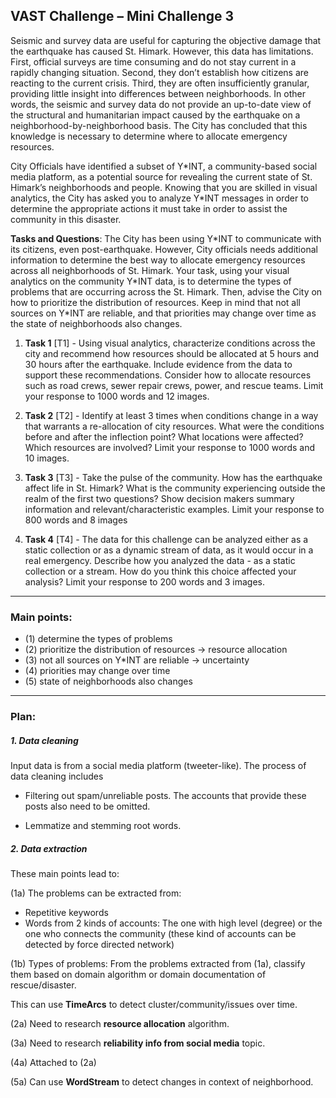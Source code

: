 ## VAST Challenge – Mini Challenge 3

Seismic and survey data are useful for capturing the objective damage that the earthquake has caused St. Himark. However, this data has limitations. First, official surveys are time consuming and do not stay current in a rapidly changing situation. Second, they don’t establish how citizens are reacting to the current crisis. Third, they are often insufficiently granular, providing little insight into differences between neighborhoods. In other words, the seismic and survey data do not provide an up-to-date view of the structural and humanitarian impact caused by the earthquake on a neighborhood-by-neighborhood basis. The City has concluded that this knowledge is necessary to determine where to allocate emergency resources.

City Officials have identified a subset of Y\*INT, a community-based social media platform, as a potential source for
 revealing the current state of St. Himark’s neighborhoods and people. Knowing that you are skilled in visual 
 analytics, the City has asked you to analyze Y\*INT messages in order to determine the appropriate actions it must take in order to assist the community in this disaster.

**Tasks and Questions**:
The City has been using Y\*INT to communicate with its citizens, even post-earthquake. However, City officials needs 
additional information to determine the best way to allocate emergency resources across all neighborhoods of St. 
Himark. Your task, using your visual analytics on the community Y\*INT data, is to determine the types of problems 
that are occurring across the St. Himark. Then, advise the City on how to prioritize the distribution of resources. Keep in mind that not all sources on Y\*INT are reliable, and that priorities may change over time as the state of neighborhoods also changes.

1. **Task 1** [T1] - Using visual analytics, characterize conditions across the city and recommend how resources 
should
 be allocated 
at 5 hours and 30 hours after the earthquake. Include evidence from the data to support these recommendations. Consider how to allocate resources such as road crews, sewer repair crews, power, and rescue teams. Limit your response to 1000 words and 12 images.

2. **Task 2** [T2] - Identify at least 3 times when conditions change in a way that warrants a re-allocation of city 
resources. What were the conditions before and after the inflection point? What locations were affected? Which resources are involved? Limit your response to 1000 words and 10 images.

3. **Task 3** [T3] - Take the pulse of the community. How has the earthquake affect life in St. Himark? What is the 
community experiencing outside the realm of the first two questions? Show decision makers summary information and relevant/characteristic examples. Limit your response to 800 words and 8 images

4. **Task 4** [T4] - The data for this challenge can be analyzed either as a static collection or as a dynamic stream 
of data, as it would occur in a real emergency. Describe how you analyzed the data - as a static collection or a stream. How do you think this choice affected your analysis? Limit your response to 200 words and 3 images.

___

### Main points:
- (1) determine the types of problems
- (2) prioritize the distribution of resources -> resource allocation
- (3) not all sources on Y\*INT are reliable -> uncertainty
- (4) priorities may change over time
- (5) state of neighborhoods also changes

___

### Plan:

##### 1. Data cleaning

Input data is from a social media platform (tweeter-like). The process of data cleaning includes 
- Filtering out 
spam/unreliable posts. The accounts that provide these posts also need to be omitted. 

- Lemmatize and stemming root words.

##### 2. Data extraction
These main points lead to:

(1a) The problems can be extracted from:

- Repetitive keywords
- Words from 2 kinds of accounts: The one with high level (degree) or the one who connects the community (these kind 
of accounts can be detected by force directed network)

(1b) Types of problems: From the problems extracted from (1a), classify them based on domain algorithm or domain 
documentation of 
rescue/disaster.

This can use **TimeArcs** to detect cluster/community/issues over time.

(2a) Need to research **resource allocation** algorithm.

(3a) Need to research **reliability info from social media** topic.

(4a) Attached to (2a)

(5a) Can use **WordStream** to detect changes in context of neighborhood.








